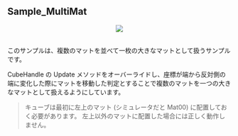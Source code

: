 ## Sample_MultiMat

<div align="center">
<img src="/docs/res/samples/multimat.gif">
</div>

<br>

このサンプルは、複数のマットを並べて一枚の大きなマットとして扱うサンプルです。

CubeHandle の Update メソッドをオーバーライドし、座標が端から反対側の端に変化した際にマットを移動した判定とすることで複数のマットを一つの大きなマットとして扱えるようにしています。

> キューブは最初に左上のマット (シミュレータだと Mat00) に配置しておく必要があります。
> 左上以外のマットに配置した場合には正しく動作しません。